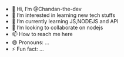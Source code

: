 - 👋 Hi, I’m @Chandan-the-dev
- 👀 I’m interested in learning new tech stuffs
- 🌱 I’m currently learning JS,NODEJS and API
- 💞️ I’m looking to collaborate on nodejs
- 📫 How to reach me here
- 😄 Pronouns: ...
- ⚡ Fun fact: ...

<!---
Chandan-the-dev/Chandan-the-dev is a ✨ special ✨ repository because its `README.md` (this file) appears on your GitHub profile.
You can click the Preview link to take a look at your changes.
--->
